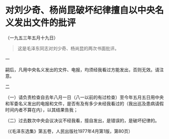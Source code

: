 # 对刘少奇、杨尚昆破坏纪律擅自以中央名义发出文件的批评  
（一九五三年五月十九日）  
  
> 这是毛泽东同志对刘少奇、杨尚昆的两次书面批评。   
  

一   
  

嗣后，凡用中央名义发出的文件、电报，均须经我看过方能发出，否则无效。请注意。   
  

二   
  

（一）请负责检查自去年八月一日（八一以前的有过检查）至今年五月五日用中央和军委名义发出的电报和文件，是否有及有多少未经我看过的（我出巡及患病请假时间内者不算在内），以其结果告我；   
  

（二）过去数次中央会议决议不经我看，擅自发出，是错误的，是破坏纪律的。   
  
（《毛泽东选集》第五卷，人民出版社1977年4月第1版，第80页）   
  
  
   
  

   
  
  